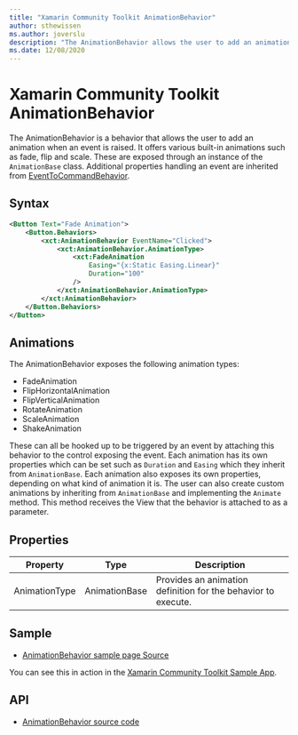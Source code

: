 ```yaml
---
title: "Xamarin Community Toolkit AnimationBehavior"
author: sthewissen
ms.author: joverslu
description: "The AnimationBehavior allows the user to add an animation when an event is raised."
ms.date: 12/08/2020
---
```


# Xamarin Community Toolkit AnimationBehavior

The AnimationBehavior is a behavior that allows the user to add an animation when an event is raised. It offers various built-in animations such as fade, flip and scale. These are exposed through an instance of the `AnimationBase` class. Additional properties handling an event are inherited from [EventToCommandBehavior](/xamarin-communitytoolkit/behaviors/eventtocommandBehavior).

## Syntax

```xml
<Button Text="Fade Animation">
    <Button.Behaviors>
        <xct:AnimationBehavior EventName="Clicked">
            <xct:AnimationBehavior.AnimationType>
                <xct:FadeAnimation 
                    Easing="{x:Static Easing.Linear}"
                    Duration="100"
                />
            </xct:AnimationBehavior.AnimationType>
        </xct:AnimationBehavior>
    </Button.Behaviors>
</Button>
```

## Animations
The AnimationBehavior exposes the following animation types:

- FadeAnimation
- FlipHorizontalAnimation
- FlipVerticalAnimation
- RotateAnimation
- ScaleAnimation
- ShakeAnimation

These can all be hooked up to be triggered by an event by attaching this behavior to the control exposing the event. Each animation has its own properties which can be set such as `Duration` and `Easing` which they inherit from `AnimationBase`. Each animation also exposes its own properties, depending on what kind of animation it is. The user can also create custom animations by inheriting from `AnimationBase` and implementing the `Animate` method. This method receives the View that the behavior is attached to as a parameter.

## Properties

|Property  |Type  |Description  |
|---------|---------|---------|
| AnimationType | AnimationBase | Provides an animation definition for the behavior to execute. |

## Sample

- [AnimationBehavior sample page Source](https://github.com/xamarin/XamarinCommunityToolkit/blob/main/samples/XCT.Sample/Pages/Behaviors/AnimationBehaviorPage.xaml)

You can see this in action in the [Xamarin Community Toolkit Sample App](https://github.com/xamarin/XamarinCommunityToolkit).

## API

* [AnimationBehavior source code](https://github.com/xamarin/XamarinCommunityToolkit/blob/main/src/CommunityToolkit/Xamarin.CommunityToolkit/Behaviors/Animations/AnimationBehavior.shared.cs)
